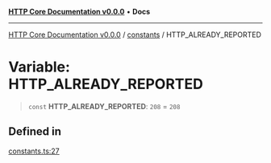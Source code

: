 [**HTTP Core Documentation v0.0.0**](../../README.md) • **Docs**

***

[HTTP Core Documentation v0.0.0](../../modules.md) / [constants](../README.md) / HTTP\_ALREADY\_REPORTED

# Variable: HTTP\_ALREADY\_REPORTED

> `const` **HTTP\_ALREADY\_REPORTED**: `208` = `208`

## Defined in

[constants.ts:27](https://github.com/stonemjs/http-core/blob/6c1adf9f449733e34ff7f08818342bd019b968a7/src/constants.ts#L27)
